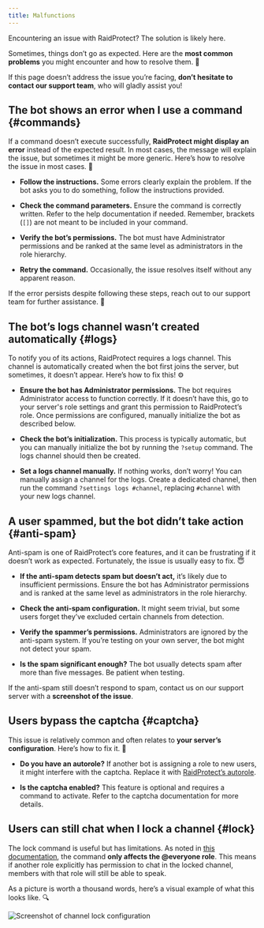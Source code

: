 ```yaml
---
title: Malfunctions
---
```


Encountering an issue with RaidProtect? The solution is likely here.

Sometimes, things don’t go as expected. Here are the **most common problems** you might encounter and how to resolve them. 🤗  

If this page doesn’t address the issue you’re facing, **don’t hesitate to contact our support team**, who will gladly assist you!

## The bot shows an error when I use a command {#commands}

If a command doesn’t execute successfully, **RaidProtect might display an error** instead of the expected result. In most cases, the message will explain the issue, but sometimes it might be more generic. Here’s how to resolve the issue in most cases. 🧐  

- **Follow the instructions.** Some errors clearly explain the problem. If the bot asks you to do something, follow the instructions provided.  

- **Check the command parameters.** Ensure the command is correctly written. Refer to the help documentation if needed. Remember, brackets (`[]`) are not meant to be included in your command.  

- **Verify the bot’s permissions.** The bot must have Administrator permissions and be ranked at the same level as administrators in the role hierarchy.  

- **Retry the command.** Occasionally, the issue resolves itself without any apparent reason.  

If the error persists despite following these steps, reach out to our support team for further assistance. 🤝  

## The bot’s logs channel wasn’t created automatically {#logs}

To notify you of its actions, RaidProtect requires a logs channel. This channel is automatically created when the bot first joins the server, but sometimes, it doesn’t appear. Here’s how to fix this! ⚙️  

- **Ensure the bot has Administrator permissions.** The bot requires Administrator access to function correctly. If it doesn’t have this, go to your server's role settings and grant this permission to RaidProtect’s role. Once permissions are configured, manually initialize the bot as described below.  

- **Check the bot’s initialization.** This process is typically automatic, but you can manually initialize the bot by running the `?setup` command. The logs channel should then be created.  

- **Set a logs channel manually.** If nothing works, don’t worry! You can manually assign a channel for the logs. Create a dedicated channel, then run the command `?settings logs #channel`, replacing `#channel` with your new logs channel.  

## A user spammed, but the bot didn’t take action {#anti-spam}

Anti-spam is one of RaidProtect’s core features, and it can be frustrating if it doesn’t work as expected. Fortunately, the issue is usually easy to fix. 😇  

- **If the anti-spam detects spam but doesn’t act,** it’s likely due to insufficient permissions. Ensure the bot has Administrator permissions and is ranked at the same level as administrators in the role hierarchy.  

- **Check the anti-spam configuration.** It might seem trivial, but some users forget they’ve excluded certain channels from detection.  

- **Verify the spammer’s permissions.** Administrators are ignored by the anti-spam system. If you’re testing on your own server, the bot might not detect your spam.  

- **Is the spam significant enough?** The bot usually detects spam after more than five messages. Be patient when testing.  

If the anti-spam still doesn’t respond to spam, contact us on our support server with a **screenshot of the issue**.  

## Users bypass the captcha {#captcha}

This issue is relatively common and often relates to **your server’s configuration**. Here’s how to fix it. 🏥  

- **Do you have an autorole?** If another bot is assigning a role to new users, it might interfere with the captcha. Replace it with [RaidProtect’s autorole](./features/captcha.md#autorole).  

- **Is the captcha enabled?** This feature is optional and requires a command to activate. Refer to the captcha documentation for more details.  

## Users can still chat when I lock a channel {#lock}

The lock command is useful but has limitations. As noted in [this documentation](./features/others.md#lock), the command **only affects the @everyone role**. This means if another role explicitly has permission to chat in the locked channel, members with that role will still be able to speak.  

As a picture is worth a thousand words, here’s a visual example of what this looks like. 🔍  

![Screenshot of channel lock configuration](./assets/lock-channel-messages-raidprotect.png)

